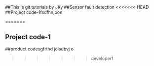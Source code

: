 ##This is git tutorials by JKy
##Sensor fault detection
<<<<<<< HEAD
##Project code-1fsdfhn;oon


=======
## Project code-1
##product codesgfrthd
joisdbvj o
>>>>>>> developer1
